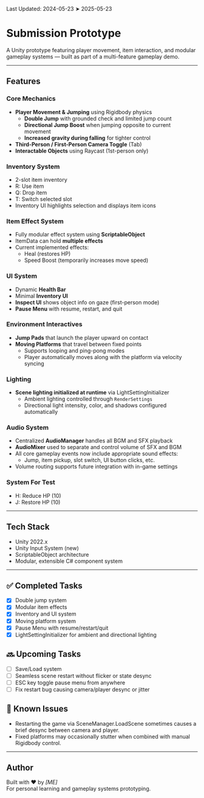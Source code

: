 Last Updated: 2024-05-23 ➤ 2025-05-23
# Submission Prototype

A Unity prototype featuring player movement, item interaction, and modular gameplay systems — built as part of a multi-feature gameplay demo.

---

## Features

### Core Mechanics
- **Player Movement & Jumping** using Rigidbody physics  
  - **Double Jump** with grounded check and limited jump count  
  - **Directional Jump Boost** when jumping opposite to current movement  
  - **Increased gravity during falling** for tighter control
- **Third-Person / First-Person Camera Toggle** (Tab)
- **Interactable Objects** using Raycast (1st-person only)

### Inventory System
- 2-slot item inventory
- R: Use item  
- Q: Drop item  
- T: Switch selected slot
- Inventory UI highlights selection and displays item icons

### Item Effect System
- Fully modular effect system using **ScriptableObject**
- ItemData can hold **multiple effects**
- Current implemented effects:
  - Heal (restores HP)
  - Speed Boost (temporarily increases move speed)

### UI System
- Dynamic **Health Bar**
- Minimal **Inventory UI**
- **Inspect UI** shows object info on gaze (first-person mode)
- **Pause Menu** with resume, restart, and quit

### Environment Interactives
- **Jump Pads** that launch the player upward on contact
- **Moving Platforms** that travel between fixed points
  - Supports looping and ping-pong modes
  - Player automatically moves along with the platform via velocity syncing

### Lighting
- **Scene lighting initialized at runtime** via LightSettingInitializer
  - Ambient lighting controlled through `RenderSettings`
  - Directional light intensity, color, and shadows configured automatically

### Audio System
- Centralized **AudioManager** handles all BGM and SFX playback
- **AudioMixer** used to separate and control volume of SFX and BGM
- All core gameplay events now include appropriate sound effects:
  - Jump, item pickup, slot switch, UI button clicks, etc.
- Volume routing supports future integration with in-game settings

### System For Test
- H: Reduce HP (10)
- J: Restore HP (10)

---

## Tech Stack

- Unity 2022.x
- Unity Input System (new)
- ScriptableObject architecture
- Modular, extensible C# component system

---

## ✅ Completed Tasks

- [x] Double jump system
- [x] Modular item effects
- [x] Inventory and UI system
- [x] Moving platform system
- [x] Pause Menu with resume/restart/quit
- [x] LightSettingInitializer for ambient and directional lighting

## 🔜 Upcoming Tasks

- [ ] Save/Load system
- [ ] Seamless scene restart without flicker or state desync
- [ ] ESC key toggle pause menu from anywhere
- [ ] Fix restart bug causing camera/player desync or jitter

## 🐛 Known Issues

- Restarting the game via SceneManager.LoadScene sometimes causes a brief desync between camera and player.
- Fixed platforms may occasionally stutter when combined with manual Rigidbody control.

---

## Author

Built with ❤️ by *[ME]*  
For personal learning and gameplay systems prototyping.


